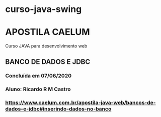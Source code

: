 # curso-java-swing

# APOSTILA CAELUM

Curso JAVA para desenvolvimento web

## BANCO DE DADOS E JDBC

### Concluída em 07/06/2020

### Aluno: Ricardo R M Castro

### https://www.caelum.com.br/apostila-java-web/bancos-de-dados-e-jdbc#inserindo-dados-no-banco
